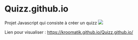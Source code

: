 # Quizz.github.io
Projet Javascript qui consiste à créer un quizz
![](https://media.giphy.com/media/ZwNGR4EKKqAze7KSlv/giphy.gif)

Lien pour visualiser : https://kroomatik.github.io/Quizz.github.io/
